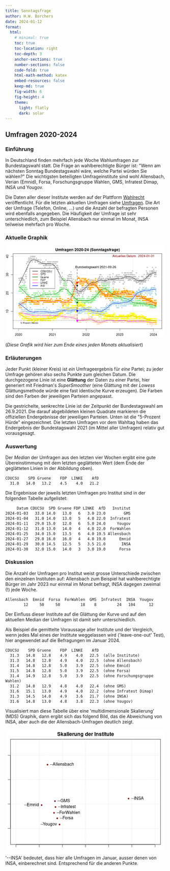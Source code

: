 ```yaml
---
title: Sonntagsfrage
author: H.W. Borchers
date: 2024-01-12
format:
  html:
    # minimal: true
    toc: true
    toc-location: right
    toc-depth: 3
    anchor-sections: true
    number-sections: false
    code-fold: true
    html-math-method: katex
    embed-resources: false
    keep-md: true
    fig-width: 6
    fig-height: 4
    theme:
      light: flatly
      dark: solar
---
```




## Umfragen 2020-2024

### Einführung

In Deutschland finden mehrfach jede Woche Wahlumfragen zur Bundestagswahl statt. Die Frage an wahlberechtigte Bürger ist: "Wenn am nächsten Sonntag Bundestagswahl wäre, welche Partei würden Sie wählen?" Die wichtigsten beteiligten Umfrageinstitute sind wohl Allensbach, Verian (Emnid), Forsa, Forschungsgruppe Wahlen, GMS, Infratest Dimap, INSA und Yougov.

Die Daten aller dieser Institute werden auf der Plattform [Wahlrecht](https://www.wahlrecht.de/) veröffentlicht. Für die letzten aktuellen Umfragen siehe [Umfragen](https://www.wahlrecht.de/umfragen/). Die Art der Umfrage (Telefon, Online, ...) und die Anzahl der befragten Personen wird ebenfalls angegeben. Die Häufigkeit der Umfrage ist sehr unterschiedlich, zum Beispiel Allensbach nur einmal im Monat, INSA teilweise mehrfach pro Woche.


### Aktuelle Graphik

![Abb. Sonntagsfrage](Umfragen.png)

(*Diese Grafik wird hier zum Ende eines jeden Monats aktualisiert*)


### Erläuterungen

Jeder Punkt (kleiner Kreis) ist *ein* Umfrageergebnis für *eine* Partei; zu jeder Umfrage gehören also sechs Punkte zum gleichen Datum. Die durchgezogene Linie ist eine **Glättung** der Daten zu einer Partei, hier generiert mit Friedman's *SuperSmoother* (eine Glättung mit der *Lowess* Glättungsmethode würde eine fast identische Kurve erzeugen). Die Farben sind den Farben der jeweiligen Parteien angepasst.

Die gestrichelte, senkrechte Linie ist der Zeitpunkt der Bundestagswahl am 26.9.2021. Die darauf abgebildeten kleinen Quadrate markieren die offiziellen Endergebnisse der jeweiligen Parteien. Unten ist die "5-Prozent Hürde" eingezeichnet. Die letzten Umfragen vor dem Wahltag haben das Endergebnis der Bundestagswahl 2021 (im Mittel aller Umfragen) relativ gut vorausgesagt.


### Auswertung

Der *Median* der Umfragen aus den letzten vier Wochen ergibt eine gute Übereinstimmung mit dem letzten geglätteten Wert (dem Ende der geglätteten Linien in der Abbildung oben).

    CDUCSU    SPD Gruene    FDP  LINKE    AfD 
      31.0   14.0   13.2    4.5    4.0   21.2 

Die Ergebnisse der jeweils letzten Umfragen pro Institut sind in der folgenden Tabelle aufgelistet:

         Datum CDUCSU  SPD Gruene FDP LINKE  AfD   Institut
    2024-01-03   33.0 14.0   13.0   6   3.0 23.0        GMS
    2024-01-04   31.0 14.0   13.0   5   4.0 22.0  Infratest
    2024-01-11   29.0 15.0   12.0   6   5.0 24.0     Yougov
    2024-01-12   31.0 13.0   14.0   4   4.0 22.0  ForWahlen
    2024-01-25   34.0 15.0   13.5   6   4.0 19.5 Allensbach
    2024-01-27   29.0 16.0   16.0   4   4.0 19.0      Emnid
    2024-01-29   30.0 14.5   12.5   5   3.5 21.0       INSA
    2024-01-30   32.0 15.0   14.0   3   3.0 19.0      Forsa


### Diskussion

Die Anzahl der Umfragen pro Institut weist grosse Unterschiede zwischen den einzelnen Instituten auf: Allensbach zum Beispiel hat wahlberechtigte Bürger im Jahr 2023 nur einmal im Monat befragt, INSA dagegen zweimal (!) jede Woche.

    Allensbach  Emnid  Forsa  ForWahlen  GMS  Infratest  INSA  Yougov 
            12     50     50         18    8         24   104      12
      
Der Einfluss dieser Institute auf die Glättung der Kurve und auf den aktuellen Median der Umfragen ist damit sehr unterschiedlich.

Als Beispiel die gemittelte Voraussage aller Institute und der Vergleich, wenn jedes Mal eines der Institute weggelassen wird ('leave-one-out' Test), hier angewendet auf die Befragungen im Januar 2024.

    CDUCSU    SPD Gruene    FDP  LINKE    AfD 
      31.3   14.8   12.8    4.9    4.0   22.5  (alle Institute)
      31.3   14.8   12.8    4.9    4.0   22.5  (ohne Allensbach)
      31.4   14.8   12.8    5.0    3.9   22.5  (ohne Emnid)
      31.5   14.8   12.8    5.0    3.9   22.5  (ohne Forsa)
      31.4   14.9   12.8    5.0    3.9   22.5  (ohne Forschungsgruppe Wahlen)
      31.2   14.8   12.9    4.8    4.0   22.4  (ohne GMS)
      31.6   15.1   13.0    4.9    4.0   22.2  (ohne Infratest Dimap)
      31.3   14.5   14.0    4.9    3.6   21.7  (ohne INSA)
      31.6   14.8   13.0    4.8    3.8   22.3  (ohne Yougov)

Visualisiert man diese Tabelle über eine 'multidimensionale Skalierung' (MDS) Graphik, dann ergibt sich das folgend Bild, das die Abweichung von INSA, aber auch die der Allensbach-Umfragen deutlich zeigt.

![MDS Grafik](mdscaling.png)

'--INSA' bedeutet, dass hier alle Umfragen im Januar, ausser denen von INSA, einberechnet sind. Entsprechend für die anderen Punkte.
